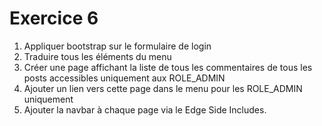 # Exercice 6

1. Appliquer bootstrap sur le formulaire de login
2. Traduire tous les éléments du menu
3. Créer une page affichant la liste de tous les commentaires
de tous les posts accessibles uniquement aux ROLE_ADMIN
4. Ajouter un lien vers cette page dans le menu pour les
ROLE_ADMIN uniquement
5. Ajouter la navbar à chaque page via le Edge Side Includes.